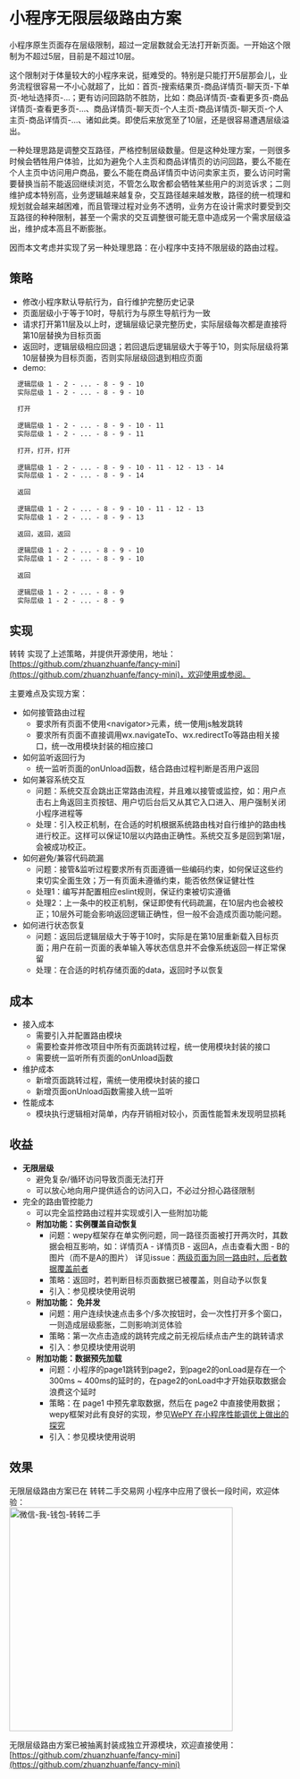 # 小程序无限层级路由方案

<!--
 标题：小程序无限层级路由方案
 副标：超过10层打不开新页面？没有的事儿。
 封面：images/小程序无限层级路由方案/cover-wide.jpg（长图）、images/小程序无限层级路由方案/cover-square.png（方图）
 作者：吴鹏和
-->

小程序原生页面存在层级限制，超过一定层数就会无法打开新页面。一开始这个限制为不超过5层，目前是不超过10层。  

这个限制对于体量较大的小程序来说，挺难受的。特别是只能打开5层那会儿，业务流程很容易一不小心就超了，比如：首页-搜索结果页-商品详情页-聊天页-下单页-地址选择页-...；更有访问回路防不胜防，比如：商品详情页-查看更多页-商品详情页-查看更多页-...、商品详情页-聊天页-个人主页-商品详情页-聊天页-个人主页-商品详情页-...、诸如此类。即使后来放宽至了10层，还是很容易遭遇层级溢出。  

一种处理思路是调整交互路径，严格控制层级数量。但是这种处理方案，一则很多时候会牺牲用户体验，比如为避免个人主页和商品详情页的访问回路，要么不能在个人主页中访问用户商品，要么不能在商品详情页中访问卖家主页，要么访问时需要替换当前不能返回继续浏览，不管怎么取舍都会牺牲某些用户的浏览诉求；二则维护成本特别高，业务逻辑越来越复杂，交互路径越来越发散，路径的统一梳理和规划就会越来越困难，而且管理过程对业务不透明，业务方在设计需求时要受到交互路径的种种限制，甚至一个需求的交互调整很可能无意中造成另一个需求层级溢出，维护成本高且不断膨胀。
  
因而本文考虑并实现了另一种处理思路：在小程序中支持不限层级的路由过程。

## 策略
- 修改小程序默认导航行为，自行维护完整历史记录
- 页面层级小于等于10时，导航行为与原生导航行为一致
- 请求打开第11层及以上时，逻辑层级记录完整历史，实际层级每次都是直接将第10层替换为目标页面
- 返回时，逻辑层级相应回退；若回退后逻辑层级大于等于10，则实际层级将第10层替换为目标页面，否则实际层级回退到相应页面
- demo:

```txt
  逻辑层级 1 - 2 - ... - 8 - 9 - 10
  实际层级 1 - 2 - ... - 8 - 9 - 10
  
  打开
  
  逻辑层级 1 - 2 - ... - 8 - 9 - 10 - 11
  实际层级 1 - 2 - ... - 8 - 9 - 11
  
  打开，打开，打开
  
  逻辑层级 1 - 2 - ... - 8 - 9 - 10 - 11 - 12 - 13 - 14
  实际层级 1 - 2 - ... - 8 - 9 - 14
  
  返回
  
  逻辑层级 1 - 2 - ... - 8 - 9 - 10 - 11 - 12 - 13
  实际层级 1 - 2 - ... - 8 - 9 - 13
  
  返回，返回，返回
  
  逻辑层级 1 - 2 - ... - 8 - 9 - 10
  实际层级 1 - 2 - ... - 8 - 9 - 10
  
  返回
  
  逻辑层级 1 - 2 - ... - 8 - 9
  实际层级 1 - 2 - ... - 8 - 9
```

## 实现
转转 实现了上述策略，并提供开源使用，地址：[https://github.com/zhuanzhuanfe/fancy-mini](https://github.com/zhuanzhuanfe/fancy-mini)，欢迎使用或参阅。  

主要难点及实现方案：
- 如何接管路由过程
  + 要求所有页面不使用&lt;navigator&gt;元素，统一使用js触发跳转
  + 要求所有页面不直接调用wx.navigateTo、wx.redirectTo等路由相关接口，统一改用模块封装的相应接口
- 如何监听返回行为
  + 统一监听页面的onUnload函数，结合路由过程判断是否用户返回
- 如何兼容系统交互
  + 问题：系统交互会跳出正常路由流程，并且难以接管或监控，如：用户点击右上角返回主页按钮、用户切后台后又从其它入口进入、用户强制关闭小程序进程等 
  + 处理：引入校正机制，在合适的时机根据系统路由栈对自行维护的路由栈进行校正。这样可以保证10层以内路由正确性。系统交互多是回到第1层，会被成功校正。
- 如何避免/兼容代码疏漏
  + 问题：接管&监听过程要求所有页面遵循一些编码约束，如何保证这些约束切实全面生效；万一有页面未遵循约束，能否依然保证健壮性
  + 处理1：编写并配置相应eslint规则，保证约束被切实遵循
  + 处理2：上一条中的校正机制，保证即使有代码疏漏，在10层内也会被校正；10层外可能会影响返回逻辑正确性，但一般不会造成页面功能问题。
- 如何进行状态恢复 
  + 问题：返回后逻辑层级大于等于10时，实际是在第10层重新载入目标页面；用户在前一页面的表单输入等状态信息并不会像系统返回一样正常保留
  + 处理：在合适的时机存储页面的data，返回时予以恢复

## 成本
- 接入成本
  + 需要引入并配置路由模块
  + 需要检查并修改项目中所有页面跳转过程，统一使用模块封装的接口
  + 需要统一监听所有页面的onUnload函数 
- 维护成本
  + 新增页面跳转过程，需统一使用模块封装的接口
  + 新增页面onUnload函数需接入统一监听 
- 性能成本
  + 模块执行逻辑相对简单，内存开销相对较小，页面性能暂未发现明显损耗
  
## 收益
- **无限层级**
  + 避免复杂/循环访问导致页面无法打开
  + 可以放心地向用户提供适合的访问入口，不必过分担心路径限制
- 完全的路由管控能力
  + 可以完全监控路由过程并实现或引入一些附加功能
  + **附加功能：实例覆盖自动恢复**
      - 问题：wepy框架存在单实例问题，同一路径页面被打开两次时，其数据会相互影响，如：详情页A - 详情页B - 返回A，点击查看大图 - B的图片（而不是A的图片）
      详见issue：[两级页面为同一路由时，后者数据覆盖前者](https://github.com/Tencent/wepy/issues/322)
      - 策略：返回时，若判断目标页面数据已被覆盖，则自动予以恢复
      - 引入：参见模块使用说明
  + **附加功能： 免并发**
      - 问题：用户连续快速点击多个/多次按钮时，会一次性打开多个窗口，一则造成层级膨胀，二则影响浏览体验
      - 策略：第一次点击造成的跳转完成之前无视后续点击产生的跳转请求
      - 引入：参见模块使用说明
  + **附加功能：数据预先加载**
      - 问题：小程序的page1跳转到page2，到page2的onLoad是存在一个300ms ~ 400ms的延时的，在page2的onLoad中才开始获取数据会浪费这个延时
      - 策略：在 page1 中预先拿取数据，然后在 page2 中直接使用数据；wepy框架对此有良好的实现，参见[WePY 在小程序性能调优上做出的探究](https://segmentfault.com/a/1190000008975448?winzoom=1) 
      - 引入：参见模块使用说明

## 效果
无限层级路由方案已在 转转二手交易网 小程序中应用了很长一段时间，欢迎体验：  
<img src="https://pic2.58cdn.com.cn/zhuanzh/n_v2ec50e23e56294924960b307d2d1f0d87.jpg" alt="微信-我-钱包-转转二手" width="400"/>  

无限层级路由方案已被抽离封装成独立开源模块，欢迎直接使用：[https://github.com/zhuanzhuanfe/fancy-mini](https://github.com/zhuanzhuanfe/fancy-mini)

